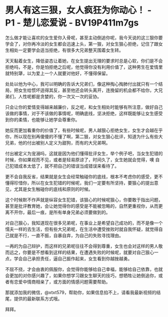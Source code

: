 # 男人有这三狠，女人疯狂为你动心！ - P1 - 楚儿恋爱说 - BV19P411m7gs

怎么做才能让喜欢的女生爱你入骨呢，甚至主动倒追你呢，我今天说的这三狠你要学会了，对你再冷淡的女生都会迅速上头，第一狠，对女生狠心拒绝，记住了跟女生相处一定要学会适当拒绝，有很多大兄弟整天围着女生转。

天天黏着女生，降低姿态让着她，在女生提出无理的要求时总是心软，你们是不会拒绝吗，不是，你是怕拒绝之后呢，他觉得你没有利用价值了，这种男生在爱情里就特别犟，以为爱上一个人就要对他好，不懂得保留。

处处以他为中心，我可以明确的告诉大兄弟们，像这种掏心掏肺付出就只有一个结局，把女生给惯坏适得其反，甚至他还会转头离开，连挽留的机会都不给你，大兄弟们，人性呢都是贪婪的，你一次又一次的妥协。

只会让你的爱情变得越来越廉价，反之呢，和女生相处时能够有所注意，做好自己该做的事情，对于不该做的事情呢，明确底线，坚决拒绝，这样既能够让女生感受到你的柔情，也能够让她学会尊重你。

她反而更加看重你的价值了，有些时候呢，男人越狠心拒绝女生，女生才会越在乎你，所以现在别再傻傻的不懂了啊，第二狠，对女生狠心批评，知道为什么有些大兄弟，他的付出被别人定义为甜狗，而有的大兄弟啊。

付出被定义为宠溺吗，这就是因为他们懂得批评女生，举个例子吧，当女生犯错的时候，你如果视而不见，或者是轻易原谅了，时间久了，女生她就会觉得，噢 自己犯错成本太低了，就不把自己的错误当成错误来看待了。

更不会自我反省，结果就是女生会经常触碰你的底线，根本不考虑你的感受，更不懂得珍惜你，所以在女生犯错的时候呢，我们一定要有所坚持，要狠心的提出意见，尤其是女生触碰你的底线和原则的时候。

这个时候默不作声就是纵容女生犯错，该狠心的时候呢狠心，你要敢于指出问题，甚至是批评教育她，会让她觉得你的感受是不能被忽略的，自然更重视你，从而更离不开你，最后一痕，是所有单身兄弟必须要做到的。

对自己狠心，我知道现在很多兄弟呢，在事业上是希望自己成功的，而不是像一个懦夫一样的去生活，但有些大兄弟呢，在生活中遭受挫败时就自我怀疑，就觉得自己就是不行，一直不振，自暴自弃，为自己的失败寻找理由。

一再的为自己辩护，而这样的兄弟呢往往不会得到尊重，女生也会对这样的男人敬而远之，你要是不想看到这样的结果，在遭遇失败的时候呢，就要对自己狠心一点，学会自己承担责任，逼自己振作起来，女生看到你越挫越勇。

不屈不挠，才会由衷的佩服你，会觉得你能够给自己幸福，能够给自己依靠，也就会更加的对你感兴趣了，如果你想学习跟女生聊天的技巧，想牺牲让她倒追你，或者有恋爱中情商相亲了，或方面的情感问题需要帮助。

那就添加我的微信，@xtxt579，帮助你，如果信息掐不上，请看我最新视频的结尾，提供的最新联系方式哦。

拜拜。